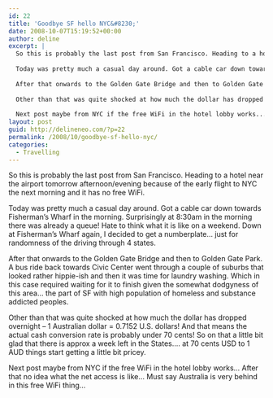 ```yaml
---
id: 22
title: 'Goodbye SF hello NYC&#8230;'
date: 2008-10-07T15:19:52+00:00
author: deline
excerpt: |
  So this is probably the last post from San Francisco. Heading to a hotel near the airport tomorrow afternoon/evening because of the early flight to NYC the next morning and it has no free WiFi.
  
  Today was pretty much a casual day around. Got a cable car down towards Fisherman's Wharf in the morning. Surprisingly at 8:30am in the morning there was already a queue! Hate to think what it is like on a weekend. Down at Fisherman's Wharf again, I decided to get a numberplate... just for randomness of the driving through 4 states.
  
  After that onwards to the Golden Gate Bridge and then to Golden Gate Park. A bus ride back towards Civic Center went through a couple of suburbs that looked rather hippie-ish and then it was time for laundry washing. Which in this case required waiting for it to finish given the somewhat dodgyness of this area... the part of SF with high population of homeless and substance addicted peoples.
  
  Other than that was quite shocked at how much the dollar has dropped overnight - 1 Australian dollar = 0.7152 U.S. dollars! And that means the actual cash conversion rate is probably under 70 cents! So on that a little bit glad that there is approx a week left in the States.... at 70 cents USD to 1 AUD things start getting a little bit pricey.
  
  Next post maybe from NYC if the free WiFi in the hotel lobby works... After that no idea what the net access is like... Must say Australia is very behind in this free WiFi thing...
layout: post
guid: http://delineneo.com/?p=22
permalink: /2008/10/goodbye-sf-hello-nyc/
categories:
  - Travelling
---
```

So this is probably the last post from San Francisco. Heading to a hotel near the airport tomorrow afternoon/evening because of the early flight to NYC the next morning and it has no free WiFi.

Today was pretty much a casual day around. Got a cable car down towards Fisherman&#8217;s Wharf in the morning. Surprisingly at 8:30am in the morning there was already a queue! Hate to think what it is like on a weekend. Down at Fisherman&#8217;s Wharf again, I decided to get a numberplate&#8230; just for randomness of the driving through 4 states.

After that onwards to the Golden Gate Bridge and then to Golden Gate Park. A bus ride back towards Civic Center went through a couple of suburbs that looked rather hippie-ish and then it was time for laundry washing. Which in this case required waiting for it to finish given the somewhat dodgyness of this area&#8230; the part of SF with high population of homeless and substance addicted peoples.

Other than that was quite shocked at how much the dollar has dropped overnight &#8211; 1 Australian dollar = 0.7152 U.S. dollars! And that means the actual cash conversion rate is probably under 70 cents! So on that a little bit glad that there is approx a week left in the States&#8230;. at 70 cents USD to 1 AUD things start getting a little bit pricey.

Next post maybe from NYC if the free WiFi in the hotel lobby works&#8230; After that no idea what the net access is like&#8230; Must say Australia is very behind in this free WiFi thing&#8230;